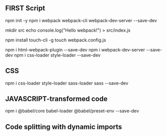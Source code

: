 
## FIRST Script

npm init -y
npm i webpack webpack-cli webpack-dev-server --save-dev

mkdir src
echo console.log("Hello webpack!") > src/index.js

npm install touch-cli -g
touch webpack.config.js

npm i html-webpack-plugin --save-dev
npm i webpack-dev-server --save-dev
npm i css-loader style-loader --save-dev

## CSS
npm i css-loader style-loader sass-loader sass --save-dev


## JAVASCRIPT-transformed code
npm i @babel/core babel-loader @babel/preset-env --save-dev

## Code splitting with dynamic imports
